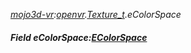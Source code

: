 _[mojo3d-vr](../../modules/mojo3d-vr/mojo3d-vr-module.md):[openvr](openvr:).[Texture\_t](openvr:openvr-texture_t.md).eColorSpace_
##### Field eColorSpace:[EColorSpace](../../modules/mojo3d-vr/openvr-ecolorspace.md)
